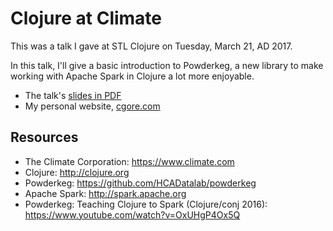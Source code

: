 # Clojure at Climate

This was a talk I gave at STL Clojure on Tuesday, March 21, AD 2017.

In this talk, I'll give a basic introduction to Powderkeg, a new library to make working with Apache Spark in Clojure a lot more enjoyable.

- The talk's [slides in PDF](https://github.com/cgore/2017-03-21-powderkeg/raw/master/slides/slides.pdf)
- My personal website, [cgore.com](http://www.cgore.com)

## Resources

- The Climate Corporation: https://www.climate.com
- Clojure: http://clojure.org
- Powderkeg: https://github.com/HCADatalab/powderkeg
- Apache Spark: http://spark.apache.org
- Powderkeg: Teaching Clojure to Spark (Clojure/conj 2016): https://www.youtube.com/watch?v=OxUHgP4Ox5Q

